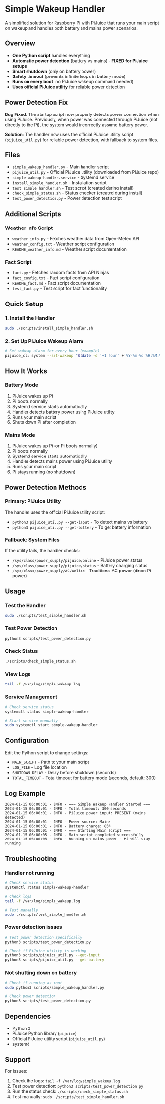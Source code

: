 # Simple Wakeup Handler

A simplified solution for Raspberry Pi with PiJuice that runs your main script on wakeup and handles both battery and mains power scenarios.

## Overview

- **One Python script** handles everything
- **Automatic power detection** (battery vs mains) - **FIXED for PiJuice setups**
- **Smart shutdown** (only on battery power)
- **Safety timeout** (prevents infinite loops in battery mode)
- **Runs on every boot** (no PiJuice wakeup command needed)
- **Uses official PiJuice utility** for reliable power detection

## Power Detection Fix

**Bug Fixed**: The startup script now properly detects power connection when using PiJuice. Previously, when power was connected through PiJuice (not directly to the Pi), the system would incorrectly assume battery power.

**Solution**: The handler now uses the official PiJuice utility script (`pijuice_util.py`) for reliable power detection, with fallback to system files.

## Files

- `simple_wakeup_handler.py` - Main handler script
- `pijuice_util.py` - Official PiJuice utility (downloaded from PiJuice repo)
- `simple-wakeup-handler.service` - Systemd service
- `install_simple_handler.sh` - Installation script
- `test_simple_handler.sh` - Test script (created during install)
- `check_simple_status.sh` - Status checker (created during install)
- `test_power_detection.py` - Power detection test script

## Additional Scripts

### Weather Info Script
- `weather_info.py` - Fetches weather data from Open-Meteo API
- `weather_config.txt` - Weather script configuration
- `README_weather_info.md` - Weather script documentation

### Fact Script
- `fact.py` - Fetches random facts from API Ninjas
- `fact_config.txt` - Fact script configuration
- `README_fact.md` - Fact script documentation
- `test_fact.py` - Test script for fact functionality

## Quick Setup

### 1. Install the Handler
```bash
sudo ./scripts/install_simple_handler.sh
```

### 2. Set Up PiJuice Wakeup Alarm
```bash
# Set wakeup alarm for every hour (example)
pijuice_cli system --set-wakeup "$(date -d '+1 hour' +'%Y-%m-%d %H:%M:%S')"
```

## How It Works

### Battery Mode
1. PiJuice wakes up Pi
2. Pi boots normally
3. Systemd service starts automatically
4. Handler detects battery power using PiJuice utility
5. Runs your main script
6. Shuts down Pi after completion

### Mains Mode
1. PiJuice wakes up Pi (or Pi boots normally)
2. Pi boots normally
3. Systemd service starts automatically
4. Handler detects mains power using PiJuice utility
5. Runs your main script
6. Pi stays running (no shutdown)

## Power Detection Methods

### Primary: PiJuice Utility
The handler uses the official PiJuice utility script:
- `python3 pijuice_util.py --get-input` - To detect mains vs battery
- `python3 pijuice_util.py --get-battery` - To get battery information

### Fallback: System Files
If the utility fails, the handler checks:
- `/sys/class/power_supply/pijuice/online` - PiJuice power status
- `/sys/class/power_supply/pijuice/status` - Battery charging status
- `/sys/class/power_supply/AC/online` - Traditional AC power (direct Pi power)

## Usage

### Test the Handler
```bash
sudo ./scripts/test_simple_handler.sh
```

### Test Power Detection
```bash
python3 scripts/test_power_detection.py
```

### Check Status
```bash
./scripts/check_simple_status.sh
```

### View Logs
```bash
tail -f /var/log/simple_wakeup.log
```

### Service Management
```bash
# Check service status
systemctl status simple-wakeup-handler

# Start service manually
sudo systemctl start simple-wakeup-handler
```

## Configuration

Edit the Python script to change settings:
- `MAIN_SCRIPT` - Path to your main script
- `LOG_FILE` - Log file location
- `SHUTDOWN_DELAY` - Delay before shutdown (seconds)
- `TOTAL_TIMEOUT` - Total timeout for battery mode (seconds, default: 300)

## Log Example

```
2024-01-15 06:00:01 - INFO - === Simple Wakeup Handler Started ===
2024-01-15 06:00:01 - INFO - Total timeout: 300 seconds
2024-01-15 06:00:01 - INFO - PiJuice power input: PRESENT (mains detected)
2024-01-15 06:00:01 - INFO - Power source: Mains
2024-01-15 06:00:01 - INFO - Battery charge: 85%
2024-01-15 06:00:01 - INFO - === Starting Main Script ===
2024-01-15 06:00:05 - INFO - Main script completed successfully
2024-01-15 06:00:05 - INFO - Running on mains power - Pi will stay running
```

## Troubleshooting

### Handler not running
```bash
# Check service status
systemctl status simple-wakeup-handler

# Check logs
tail -f /var/log/simple_wakeup.log

# Test manually
sudo ./scripts/test_simple_handler.sh
```

### Power detection issues
```bash
# Test power detection specifically
python3 scripts/test_power_detection.py

# Check if PiJuice utility is working
python3 scripts/pijuice_util.py --get-input
python3 scripts/pijuice_util.py --get-battery
```

### Not shutting down on battery
```bash
# Check if running as root
sudo python3 scripts/simple_wakeup_handler.py

# Check power detection
python3 scripts/test_power_detection.py
```

## Dependencies

- Python 3
- PiJuice Python library (`pijuice`)
- Official PiJuice utility script (`pijuice_util.py`)
- systemd

## Support

For issues:
1. Check the logs: `tail -f /var/log/simple_wakeup.log`
2. Test power detection: `python3 scripts/test_power_detection.py`
3. Run the status check: `./scripts/check_simple_status.sh`
4. Test manually: `sudo ./scripts/test_simple_handler.sh` 